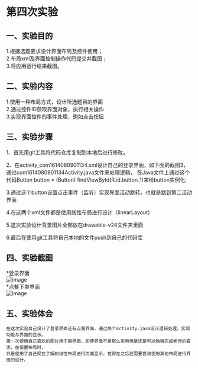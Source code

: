 # 第四次实验

 ## 一、实验目的
 1.根据选题要求设计界面布局及控件使用；<br>
 2.布局xml及界面控制操作代码提交并截图；<br>
 3.将应用运行结果截图。
 
 ## 二、实验内容
 1.使用一种布局方式，设计所选题目的界面<br>
 2.通过控件ID获取界面对象，执行相关操作<br>
 3.实现界面控件的事件处理，例如点击按钮
 
 ## 三、实验步骤
1、首先用git工具将代码仓库复制到本地后进行修改。

2、在activity_com1614080901134.xml设计自己的登录界面，如下面的截图3，通过com1614080901134Activity.java文件来处理逻辑，
 在Java文件上通过这个代码Button button = (Button) findViewById(R.id.button_1)来给button实例化;

3.通过这个button设置点击事件（监听）实现界面活动跳转，也就是跳到第二活动界面

4.在这两个xml文件都是使用线性布局进行设计（linearLayout）

5.这次实验设计背景图片全部放在drawable-v24文件夹里面

6.最后在使用git工具将自己本地的文件push到自己的代码库

 
 ## 四、实验截图
 *登录界面<br>
 ![image](https://github.com/chenjiahui-xxz/android-labs-2018/blob/master/com1614080901134/3.png)<br>
 *点餐下单界面<br>
 ![image](https://github.com/chenjiahui-xxz/android-labs-2018/blob/master/com1614080901134/4.png)<br>
 

 
 ## 五、实验体会
    在这次实验自己设计了登录界面还有点餐界面，通过两个activity.java设计逻辑处理，实现功能与界面的显示。
    第一次使用自己喜欢的图片用于画界面，即使界面不是那么实用但是还是可以勉强完成老师的要求，在设置布局时，
    只是使用了自己现在了解的线性布局进行页面显示，觉得在之后还需要尝试使用其他布局进行界面的设计。
